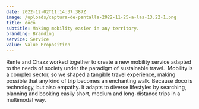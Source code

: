 ```yaml
---
date: 2022-12-02T11:14:37.387Z
image: /uploads/captura-de-pantalla-2022-11-25-a-las-13.22-1.png
title: dōcō
subtitle: Making mobility easier in any territory.
branding: Branding
service: Service
value: Value Proposition
---
```

Renfe and Chazz worked together to create a new mobility service adapted to the needs of society under the paradigm of sustainable travel. 
Mobility is a complex sector, so we shaped a tangible travel experience, making possible that any kind of trip becomes an enchanting walk. Because dōcō is technology, but also empathy. It adapts to diverse lifestyles by searching, planning and booking easily short, medium and long-distance trips in a multimodal way.